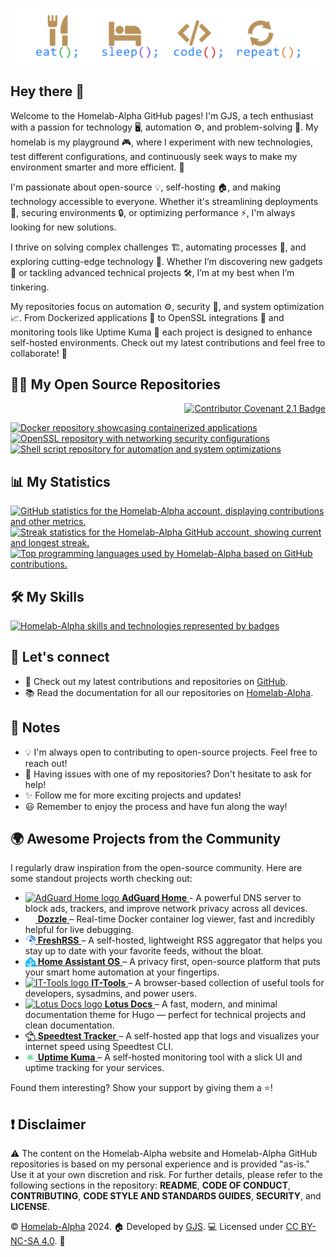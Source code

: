 <h1></h1>
<a href="#" rel="noopener noreferrer">
  <img id="eat-sleep-code-repeat"
    src="https://raw.githubusercontent.com/homelab-alpha/homelab-alpha/main/images/eat_sleep_code_repeat.png"
    title="Homelab-Alpha motto: Eat, Sleep, Code, Repeat"
    alt="A visual representation of the Homelab-Alpha motto: Eat, Sleep, Code, Repeat"
    loading="lazy"
  />
</a>

<h2>Hey there 👋</h2>
<p>
  Welcome to the Homelab-Alpha GitHub pages! I'm GJS, a tech enthusiast with a
  passion for technology 🖥️, automation ⚙️, and problem-solving 🧩. My homelab
  is my playground 🎮, where I experiment with new technologies, test different
  configurations, and continuously seek ways to make my environment smarter and
  more efficient. 🚀
</p>
<p>
  I'm passionate about open-source 💡, self-hosting 🏠, and making technology
  accessible to everyone. Whether it's streamlining deployments 🚢, securing
  environments 🔒, or optimizing performance ⚡, I'm always looking for new solutions.
</p>
<p>
  I thrive on solving complex challenges 🏗️, automating processes 🤖, and exploring
  cutting-edge technology 🔬. Whether I’m discovering new gadgets 📱 or tackling
  advanced technical projects 🛠️, I’m at my best when I’m tinkering.
</p>
<p>
  My repositories focus on automation ⚙️, security 🔐, and system optimization 📈.
  From Dockerized applications 🐳 to OpenSSL integrations 🔑 and monitoring tools
  like Uptime Kuma 🐻 each project is designed to enhance self-hosted environments.
  Check out my latest contributions and feel free to collaborate! 🤝
</p>

<h2>🧑‍💻 My Open Source Repositories</h2>
<p align="right">
  <a href="https://github.com/homelab-alpha/homelab-alpha/blob/main/CODE_OF_CONDUCT.md" target="_blank" rel="noopener noreferrer">
    <img
      id="contributor-covenant"
      src="https://img.shields.io/badge/Contributor%20Covenant-3.0-313A41?style=flat&logo=contributorcovenant&logoColor=96a1a9&&labelColor=313A41&color=BA935B"
      title="Click here to read the Contributor Covenant Code of Conduct"
      alt="Contributor Covenant 2.1 Badge"
      loading="lazy"
    />
  </a>
</p>

<a href="https://github.com/homelab-alpha/docker" target="_blank" rel="noopener noreferrer">
  <picture>
    <source
      id="docker-repo-dark-mode"
      srcset="https://github-stats-ebon-three.vercel.app/api/pin/?username=homelab-alpha&count_private=false&show_icons=true&disable_animations=true&repo=docker&description_lines_count=3&card_width=400&bg_color=00000000&border_radius=18&border_color=BA935B&title_color=2f80ed&text_color=e4e2e2&icon_color=BA935B&cache_seconds=43200"
      media="(prefers-color-scheme: dark)"
    />
    <source
      id="docker-repo-light-mode"
      srcset="https://github-stats-ebon-three.vercel.app/api/pin/?username=homelab-alpha&count_private=false&show_icons=true&disable_animations=true&repo=docker&description_lines_count=3&card_width=400&bg_color=00000000&border_radius=18&border_color=BA935B&title_color=2f80ed&text_color=434d58&icon_color=BA935B&cache_seconds=43200"
      media="(prefers-color-scheme: light), (prefers-color-scheme: no-preference)"
    />
    <img
      src="https://github-stats-ebon-three.vercel.app/api/pin/?username=homelab-alpha&count_private=false&show_icons=true&disable_animations=true&repo=docker&description_lines_count=3&card_width=400&bg_color=00000000&border_radius=18&border_color=BA935B&title_color=2f80ed&text_color=434d58&icon_color=BA935B&cache_seconds=43200"
      title="Explore Dockerized applications and container management in this repository"
      alt="Docker repository showcasing containerized applications"
      loading="lazy"
    />
  </picture>
</a>
<a href="https://github.com/homelab-alpha/openssl" target="_blank" rel="noopener noreferrer">
  <picture>
    <source
      id="openssl-repo-dark-mode"
      srcset="https://github-stats-ebon-three.vercel.app/api/pin/?username=homelab-alpha&count_private=false&show_icons=true&disable_animations=true&repo=openssl&description_lines_count=3&card_width=400&bg_color=00000000&border_radius=18&border_color=BA935B&title_color=2f80ed&text_color=e4e2e2&icon_color=BA935B&cache_seconds=43200"
      media="(prefers-color-scheme: dark)"
    />
    <source
      id="openssl-repo-light-mode"
      srcset="https://github-stats-ebon-three.vercel.app/api/pin/?username=homelab-alpha&count_private=false&show_icons=true&disable_animations=true&repo=openssl&description_lines_count=3&card_width=400&bg_color=00000000&border_radius=18&border_color=BA935B&title_color=2f80ed&text_color=434d58&icon_color=BA935B&cache_seconds=43200"
      media="(prefers-color-scheme: light), (prefers-color-scheme: no-preference)"
    />
    <img
      src="https://github-stats-ebon-three.vercel.app/api/pin/?username=homelab-alpha&count_private=false&show_icons=true&disable_animations=true&repo=openssl&description_lines_count=3&card_width=400&bg_color=00000000&border_radius=18&border_color=BA935B&title_color=2f80ed&text_color=434d58&icon_color=BA935B&cache_seconds=43200"
      title="Explore OpenSSL integrations for secure networking and configurations"
      alt="OpenSSL repository with networking security configurations"
      loading="lazy"
    />
  </picture>
</a>

<a href="https://github.com/homelab-alpha/shell-script" target="_blank" rel="noopener noreferrer">
  <picture>
    <source
      id="shell-script-repo-dark-mode"
      srcset="https://github-stats-ebon-three.vercel.app/api/pin/?username=homelab-alpha&count_private=false&show_icons=true&disable_animations=true&repo=shell-script&description_lines_count=3&card_width=400&bg_color=00000000&border_radius=18&border_color=BA935B&title_color=2f80ed&text_color=e4e2e2&icon_color=BA935B&cache_seconds=43200"
      media="(prefers-color-scheme: dark)"
    />
    <source
      id="shell-script-repo-light-mode"
      srcset="https://github-stats-ebon-three.vercel.app/api/pin/?username=homelab-alpha&count_private=false&show_icons=true&disable_animations=true&repo=shell-script&description_lines_count=3&card_width=400&bg_color=00000000&border_radius=18&border_color=BA935B&title_color=2f80ed&text_color=434d58&icon_color=BA935B&cache_seconds=43200"
      media="(prefers-color-scheme: light), (prefers-color-scheme: no-preference)"
    />
    <img
      src="https://github-stats-ebon-three.vercel.app/api/pin/?username=homelab-alpha&count_private=false&show_icons=true&disable_animations=true&repo=shell-script&description_lines_count=3&card_width=400&bg_color=00000000&border_radius=18&border_color=BA935B&title_color=2f80ed&text_color=434d58&icon_color=BA935B&cache_seconds=43200"
      title="A collection of shell scripts for system automation and optimization"
      alt="Shell script repository for automation and system optimizations"
      loading="lazy"
    />
  </picture>
</a>

<h2>📊 My Statistics</h2>
<a href="#-my-statistics" rel="noopener noreferrer">
  <picture>
    <source
      id="github-stats-dark-mode"
      srcset="https://github-stats-ebon-three.vercel.app/api?username=homelab-alpha&count_private=false&show_icons=true&disable_animations=true&card_width=440&bg_color=00000000&border_radius=18&border_color=BA935B&title_color=2f80ed&text_color=e4e2e2&icon_color=BA935B&cache_seconds=43200"
      media="(prefers-color-scheme: dark)"
    />
    <source
      id="github-stats-light-mode"
      srcset="https://github-stats-ebon-three.vercel.app/api?username=homelab-alpha&count_private=false&show_icons=true&disable_animations=true&card_width=440&bg_color=00000000&border_radius=18&border_color=BA935B&title_color=2f80ed&text_color=434d58&icon_color=BA935B&cache_seconds=43200"
      media="(prefers-color-scheme: light), (prefers-color-scheme: no-preference)"
    />
    <img
      src="https://github-stats-ebon-three.vercel.app/api?username=homelab-alpha&count_private=false&show_icons=true&disable_animations=true&card_width=440&bg_color=00000000&border_radius=18&border_color=BA935B&title_color=2f80ed&text_color=434d58&icon_color=BA935B&cache_seconds=43200"
      title="Homelab-Alpha Statistics"
      alt="GitHub statistics for the Homelab-Alpha account, displaying contributions and other metrics."
      loading="lazy"
    />
  </picture>
</a>
<a href="#-my-statistics" rel="noopener noreferrer">
  <picture>
    <source
      id="streak-stats-weekly-dark-mode"
      srcset="https://github-readme-streak-stats-eight.vercel.app?user=homelab-alpha&hide_total_contributions=true&hide_current_streak=false&hide_longest_streak=false&mode=weekly&short_numbers=false&disable_animations=true&card_width=385&card_height=195&background=00000000&border_radius=18&border=BA935B&stroke=BA935B&fire=BA935B&ring=2F80ED&currStreakNum=E4E2E2&currStreakLabel=E4E2E2&sideNums=E4E2E2&sideLabels=E4E2E2&dates=E4E2E2"
      media="(prefers-color-scheme: dark)"
    />
    <source
      id="streak-stats-weekly-light-mode"
      srcset="https://github-readme-streak-stats-eight.vercel.app?user=homelab-alpha&hide_total_contributions=true&hide_current_streak=false&hide_longest_streak=false&mode=weekly&short_numbers=false&disable_animations=true&card_width=385&card_height=195&background=00000000&border_radius=18&border=BA935B&stroke=BA935B&fire=BA935B&ring=2F80ED&currStreakNum=434d58&currStreakLabel=434d58&sideNums=434d58&sideLabels=434d58&dates=434d58"
      media="(prefers-color-scheme: light), (prefers-color-scheme: no-preference)"
    />
    <img
      src="https://github-readme-streak-stats-eight.vercel.app?user=homelab-alpha&hide_total_contributions=true&hide_current_streak=false&hide_longest_streak=false&mode=weekly&short_numbers=false&disable_animations=true&card_width=385&card_height=195&background=00000000&border_radius=18&border=BA935B&stroke=BA935B&fire=BA935B&ring=2F80ED&currStreakNum=434d58&currStreakLabel=434d58&sideNums=434d58&sideLabels=434d58&dates=434d58"
      title="Homelab-Alpha Streak Statistics"
      alt="Streak statistics for the Homelab-Alpha GitHub account, showing current and longest streak."
      loading="lazy"
    />
  </picture>
</a>

<a href="#-my-statistics" rel="noopener noreferrer">
  <picture>
    <source
      id="lang-stats-dark-mode"
      srcset="https://github-stats-ebon-three.vercel.app/api/top-langs/?username=homelab-alpha&count_private=false&card_width=440&show_icons=true&disable_animations=true&layout=compact&bg_color=00000000&border_radius=18&border_color=BA935B&title_color=2f80ed&text_color=e4e2e2&icon_color=BA935B&cache_seconds=43200"
      media="(prefers-color-scheme: dark)"
    />
    <source
      id="lang-stats-light-mode"
      srcset="https://github-stats-ebon-three.vercel.app/api/top-langs/?username=homelab-alpha&count_private=false&card_width=440&show_icons=true&disable_animations=true&layout=compact&bg_color=00000000&border_radius=18&border_color=BA935B&title_color=2f80ed&text_color=434d58&icon_color=BA935B&cache_seconds=43200"
      media="(prefers-color-scheme: light), (prefers-color-scheme: no-preference)"
    />
    <img
      src="https://github-stats-ebon-three.vercel.app/api/top-langs/?username=homelab-alpha&count_private=false&card_width=440&show_icons=true&disable_animations=true&layout=compact&bg_color=00000000&border_radius=18&border_color=BA935B&title_color=2f80ed&text_color=434d58&icon_color=BA935B&cache_seconds=43200"
      title="Homelab-Alpha Programming Language Usage"
      alt="Top programming languages used by Homelab-Alpha based on GitHub contributions."
      loading="lazy"
    />
  </picture>
</a>

<h2>🛠 My Skills</h2>
<a href="#-my-skills" rel="noopener noreferrer">
  <img
    id="my-skills"
    src="https://skillicons.dev/icons?i=bash,bitbucket,debian,docker,git,github,githubactions,gitlab,linux,markdown,raspberrypi,redhat,ubuntu,visualstudio,vscode&theme=dark&perline=15"
    title="Homelab-Alpha Skills and Technologies"
    alt="Homelab-Alpha skills and technologies represented by badges"
    loading="lazy"
  />
</a>

<!-- Dark/Light Mode Version -->
<!-- <a href="#-my-skills/" rel="noopener noreferrer">
  <picture>
    <source
      id="my-skills-dark-mode"
      srcset="https://skillicons.dev/icons?i=bash,bitbucket,debian,docker,git,github,githubactions,gitlab,linux,markdown,raspberrypi,redhat,ubuntu,visualstudio,vscode&theme=dark&perline=15"
      media="(prefers-color-scheme: dark)"
    />
    <source
      id="my-skills-light-mode"
      srcset="https://skillicons.dev/icons?i=bash,bitbucket,debian,docker,git,github,githubactions,gitlab,linux,markdown,raspberrypi,redhat,ubuntu,visualstudio,vscode&theme=light&perline=15"
      media="(prefers-color-scheme: light), (prefers-color-scheme: no-preference)"
    />
    <img
      src="https://skillicons.dev/icons?i=bash,bitbucket,debian,docker,git,github,githubactions,gitlab,linux,markdown,raspberrypi,redhat,ubuntu,visualstudio,vscode&theme=light&perline=15"
      title="Homelab-Alpha Skills and Technologies"
      alt="Homelab-Alpha skills and technologies represented by badges"
      loading="lazy"
    />
  </picture>
</a> -->

<h2>💬 Let's connect</h2>
<ul>
  <li>
    🚀 Check out my latest contributions and repositories on <a
      href="https://github.com/homelab-alpha?tab=repositories&q=&type=&language=&sort=stargazers"
      target="_blank"
      rel="noopener noreferrer"
      title="Explore Homelab-Alpha's repositories and contributions on GitHub"
      alt="Homelab-Alpha GitHub repositories page">GitHub</a>.
  </li>
  <li>
    📚 Read the documentation for all our repositories on <a
      href="https://homelab-alpha.nl/docs"
      target="_blank"
      rel="noopener noreferrer"
      title="Access comprehensive documentation for Homelab-Alpha's projects and repositories"
      alt="Homelab-Alpha documentation page">Homelab-Alpha</a>.
  </li>
</ul>

<h2>📝 Notes</h2>
<ul>
  <li>💡 I'm always open to contributing to open-source projects. Feel free to reach out!</li>
  <li>🐞 Having issues with one of my repositories? Don't hesitate to ask for help!</li>
  <li>✨ Follow me for more exciting projects and updates!</li>
  <li>😃 Remember to enjoy the process and have fun along the way!</li>
</ul>

<h2>🌍 Awesome Projects from the Community</h2>
<p>
  I regularly draw inspiration from the open-source community. Here are some standout projects worth checking out:
</p>
<ul>
  <li>
    <a href="https://github.com/AdguardTeam/AdGuardHome"
       target="_blank"
       rel="noopener noreferrer"
       title="Network-wide ads & trackers blocking DNS server.">
      <img src="https://raw.githubusercontent.com/AdguardTeam/KnowledgeBase/refs/heads/master/static/img/favicon.ico"
           style="width: 16px; height: 16px; vertical-align: text-bottom;"
           alt="AdGuard Home logo">
      <strong>AdGuard Home</strong>
    </a>
    - A powerful DNS server to block ads, trackers, and improve network privacy across all devices.
  </li>
  <li>
    <a href="https://github.com/amir20/dozzle"
       target="_blank"
       rel="noopener noreferrer"
       title="Realtime log viewer for containers. Supports Docker, Swarm and K8s.">
      <img src="https://raw.githubusercontent.com/amir20/dozzle/refs/heads/master/docs/public/logo.svg"
           style="width: 16px; height: 16px; vertical-align: text-bottom;"
           alt="Dozzle logo">
      <strong>Dozzle</strong>
    </a>
    – Real-time Docker container log viewer, fast and incredibly helpful for live debugging.
  </li>
  <li>
    <a href="https://github.com/FreshRSS/FreshRSS"
       target="_blank"
       rel="noopener noreferrer"
       title="A free, self-hostable news aggregator…">
      <img src="https://raw.githubusercontent.com/FreshRSS/freshrss.org/refs/heads/main/static/images/icon.svg"
           style="width: 16px; height: 16px; vertical-align: text-bottom;"
           alt="FreshRSS logo">
      <strong>FreshRSS</strong>
    </a>
    – A self-hosted, lightweight RSS aggregator that helps you stay up to date with your favorite feeds, without the bloat.
  </li>
  <li>
    <a href="https://github.com/home-assistant/operating-system"
       target="_blank"
       rel="noopener noreferrer"
       title="Open source home automation that puts local control and privacy first. Powered by a worldwide community of tinkerers and DIY enthusiasts.">
      <img src="https://raw.githubusercontent.com/home-assistant/home-assistant.io/refs/heads/current/source/images/favicon-192x192-full.png"
           style="width: 16px; height: 16px; vertical-align: text-bottom;"
           alt="Home Assistant logo">
      <strong>Home Assistant OS</strong>
    </a>
    – A privacy first, open-source platform that puts your smart home automation at your fingertips.
  </li>
  <li>
    <a href="https://github.com/CorentinTh/it-tools"
       target="_blank"
       rel="noopener noreferrer"
       title="Collection of handy online tools for developers, with great UX.">
      <img src="https://raw.githubusercontent.com/CorentinTh/it-tools/refs/heads/main/public/safari-pinned-tab.svg"
           style="width: 16px; height: 16px; vertical-align: text-bottom;"
           alt="IT-Tools logo">
      <strong>IT-Tools</strong>
    </a>
    – A browser-based collection of useful tools for developers, sysadmins, and power users.
  </li>
  <li>
    <a href="https://github.com/colinwilson/lotusdocs"
       target="_blank"
       rel="noopener noreferrer"
       title="📖 A free, lightweight, modern documentation theme for Hugo">
      <img src="https://raw.githubusercontent.com/colinwilson/lotusdocs/refs/heads/release/static/favicon.svg"
           style="width: 16px; height: 16px; vertical-align: text-bottom;"
           alt="Lotus Docs logo">
      <strong>Lotus Docs</strong>
    </a>
    – A fast, modern, and minimal documentation theme for Hugo — perfect for technical projects and clean documentation.
  </li>
  <li>
    <a href="https://github.com/alexjustesen/speedtest-tracker"
       target="_blank"
       rel="noopener noreferrer"
       title="Speedtest Tracker is a self-hosted application that monitors the performance and uptime of your internet connection.">
      <img src="https://raw.githubusercontent.com/alexjustesen/speedtest-tracker/refs/heads/main/public/img/speedtest-tracker-icon.png"
           style="width: 16px; height: 16px; vertical-align: text-bottom;"
           alt="Speedtest Tracker logo">
      <strong>Speedtest Tracker</strong>
    </a>
    – A self-hosted app that logs and visualizes your internet speed using Speedtest CLI.
  </li>
  <li>
    <a href="https://github.com/louislam/uptime-kuma"
       target="_blank"
       rel="noopener noreferrer"
       title="A fancy self-hosted monitoring tool.">
      <img src="https://raw.githubusercontent.com/louislam/uptime-kuma-website/refs/heads/master/html/img/icon.svg"
           style="width: 16px; height: 16px; vertical-align: text-bottom;"
           alt="Uptime Kuma logo">
      <strong>Uptime Kuma</strong>
    </a>
    – A self-hosted monitoring tool with a slick UI and uptime tracking for your services.
  </li>
</ul>
<p>
  Found them interesting? Show your support by giving them a ⭐!
</p>

<h2>❗ Disclaimer</h2>
<p>
  ⚠️ The content on the Homelab-Alpha website and Homelab-Alpha GitHub repositories
  is based on my personal experience and is provided "as-is." Use it at your own
  discretion and risk. For further details, please refer to the following sections
  in the repository: <strong>README</strong>, <strong>CODE OF CONDUCT</strong>,
  <strong>CONTRIBUTING</strong>, <strong>CODE STYLE AND STANDARDS GUIDES</strong>,
  <strong>SECURITY</strong>, and <strong>LICENSE</strong>.
</p>

<footer role="contentinfo">
  <p>
    &copy; <a
      href="https://homelab-alpha.nl"
      target="_blank"
      rel="noopener noreferrer"
      title="Visit Homelab-Alpha website"
      aria-label="Go to the Homelab-Alpha homepage">Homelab-Alpha</a> 2024. 🏠
    Developed by <a
      href="https://github.com/homelab-alpha"
      target="_blank"
      rel="noopener noreferrer"
      title="Visit Homelab-Alpha GitHub page"
      aria-label="Visit the Homelab-Alpha GitHub page">GJS</a>. 💻
    Licensed under <a
      href="https://creativecommons.org/licenses/by-nc-sa/4.0/"
      target="_blank"
      rel="noopener noreferrer"
      title="Learn about CC BY-NC-SA 4.0 license"
      aria-label="Read more about the CC BY-NC-SA 4.0 license">CC BY-NC-SA 4.0</a>. 🔖
  </p>
</footer>
